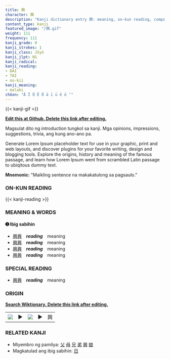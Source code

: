 ```yaml
---
title: 興
character: 興
description: "Kanji dictionary entry 興: meaning, on-kun reading, compounds, origin, related kanji"
content_type: kanji
featured_image: "/興.gif"
weight: 111
frequency: 111
kanji_grade: 0
kanji_strokes: 1
kanji_class: Jōyō
kanji_jlpt: N1
kanji_radical: 
kanji_reading: 
- DAI
- TAI
- oo-kii
kanji_meaning:
- malaki
chōon: "Ā Ī Ū Ē Ō ā ī ū ē ō ’"
---
```

[//]: # (Don't edit the line below. Kanji animated GIF code is automatically generated.)
{{< kanji-gif >}}

[//]: # (Edit below this line.)

**[Edit this at Github. Delete this link after editing.](https://github.com/tim0g/tim/tree/main/content/kanji/興/index.md)**

Magsulat dito ng introduction tungkol sa kanji. Mga opinions, impressions, suggestions, trivia, ang kung ano-ano pa.

Generate Lorem Ipsum placeholder text for use in your graphic, print and web layouts, and discover plugins for your favorite writing, design and blogging tools. Explore the origins, history and meaning of the famous passage, and learn how Lorem Ipsum went from scrambled Latin passage to ubiqitous dummy text.
 
**Mnemonic:** "Maikling sentence na makakatulong sa pagsaulo."

### ON-KUN READING

[//]: # (Don't edit the line below. ON-KUN READING code is automatically generated.)
{{< kanji-reading >}}

### MEANING & WORDS

#### ➊ **Ibig sabihin**
  - [興](../興)[興](../興)　***reading***　meaning
  - [興](../興)[興](../興)　***reading***　meaning
  - [興](../興)[興](../興)　***reading***　meaning
  - [興](../興)[興](../興)　***reading***　meaning

### SPECIAL READING
  - [興](../興)[興](../興)　***reading***　meaning

### ORIGIN

**[Search Wiktionary. Delete this link after editing.](https://wiktionary.org/wiki/興)**
<table class="kanji-table"><tr><td>
<img src="60px-興-bronze.svg.png">
</td><td>▶</td><td>
<img src="60px-興-oracle.svg.png">
</td><td>▶</td>
<td class="kanji-origin">興</td>
</tr></table>

### RELATED KANJI
- Miyembro ng pamilya: [父](../父) [母](../母) [兄](../兄) [弟](../弟) [興](../興) [娘](../娘)
- Magkatulad ang ibig sabihin: [日](../日)
